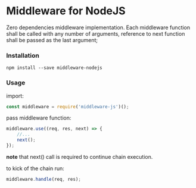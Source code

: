 # Middleware for NodeJS

Zero dependencies middleware implementation. Each middleware function shall be called with any number of arguments, reference to next function shall be passed as the last argument;

### Installation

```
npm install --save middleware-nodejs
```

### Usage

import:
```javascript
const middleware = require('middleware-js')();
```

pass middleware function:

```javascript
middleware.use((req, res, next) => {
	//...
    next();
});
```

**note** that next() call is required to continue chain execution.

to kick of the chain run:
```javascript
middleware.handle(req, res);
```